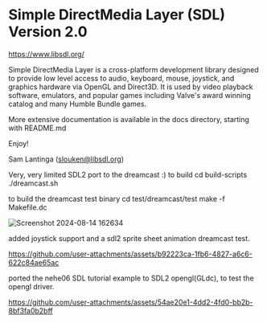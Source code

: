 
# Simple DirectMedia Layer (SDL) Version 2.0

https://www.libsdl.org/

Simple DirectMedia Layer is a cross-platform development library designed
to provide low level access to audio, keyboard, mouse, joystick, and graphics
hardware via OpenGL and Direct3D. It is used by video playback software,
emulators, and popular games including Valve's award winning catalog
and many Humble Bundle games.

More extensive documentation is available in the docs directory, starting
with README.md

Enjoy!

Sam Lantinga (slouken@libsdl.org)


Very, very  limited SDL2 port to the dreamcast :)
to build
cd build-scripts
./dreamcast.sh

to build the dreamcast test binary
cd test/dreamcast/test
make -f Makefile.dc

![Screenshot 2024-08-14 162634](https://github.com/user-attachments/assets/5cde0e6b-1c8d-4604-b979-0a3482cde9c3)

added joystick support and a sdl2 sprite sheet animation dreamcast test.

https://github.com/user-attachments/assets/b92223ca-1fb6-4827-a6c6-622c84ae65ac


ported the nehe06 SDL tutorial example to SDL2 opengl(GLdc), to test the opengl driver.

https://github.com/user-attachments/assets/54ae20e1-4dd2-4fd0-bb2b-8bf3fa0b2bff

